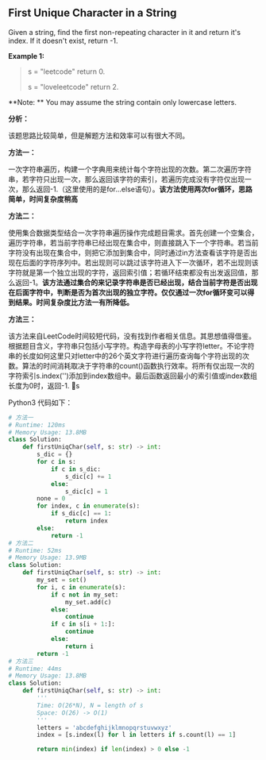 ## First Unique Character in a String

Given a string, find the first non-repeating character in it and return it's index. If it doesn't exist, return -1.

**Example 1:**

> s = "leetcode"
> return 0.
>
> s = "loveleetcode"
> return 2.

**Note: ** You may assume the string contain only lowercase letters.

**分析：**

该题思路比较简单，但是解题方法和效率可以有很大不同。

**方法一：**

一次字符串遍历，构建一个字典用来统计每个字符出现的次数。第二次遍历字符串，若字符只出现一次，那么返回该字符的索引，若遍历完成没有字符仅出现一次，那么返回-1.（这里使用的是for...else语句）。**该方法使用两次for循环，思路简单，时间复杂度稍高**

**方法二：**

使用集合数据类型结合一次字符串遍历操作完成题目需求。首先创建一个空集合，遍历字符串，若当前字符串已经出现在集合中，则直接跳入下一个字符串。若当前字符没有出现在集合中，则把它添加到集合中，同时通过in方法查看该字符是否出现在后面的字符序列中。若出现则可以跳过该字符进入下一次循环，若不出现则该字符就是第一个独立出现的字符，返回索引值；若循环结束都没有出发返回值，那么返回-1。**该方法通过集合的来记录字符串是否已经出现，结合当前字符是否出现在后面字符中，判断是否为首次出现的独立字符。仅仅通过一次for循环变可以得到结果。时间复杂度比方法一有所降低。**

**方法三：**

该方法来自LeetCode时间较短代码，没有找到作者相关信息。其思想值得借鉴。根据题目含义，字符串只包括小写字符。构造字母表的小写字符letter。不论字符串的长度如何这里只对letter中的26个英文字符进行遍历查询每个字符出现的次数。算法的时间消耗取决于字符串的count()函数执行效率。将所有仅出现一次的字符索引s.index('')添加到index数组中。最后函数返回最小的索引值或index数组长度为0时，返回-1. s


Python3 代码如下：

```python
# 方法一
# Runtime: 120ms
# Memory Usage: 13.8MB
class Solution:
    def firstUniqChar(self, s: str) -> int:
        s_dic = {}
        for c in s:
            if c in s_dic:
                s_dic[c] += 1
            else:
                s_dic[c] = 1
        none = 0
        for index, c in enumerate(s):
            if s_dic[c] == 1:
                return index
        else:
            return -1
# 方法二
# Runtime: 52ms
# Memory Usage: 13.9MB
class Solution:
    def firstUniqChar(self, s: str) -> int:
        my_set = set()
        for i, c in enumerate(s):
            if c not in my_set:
                my_set.add(c)
            else:
                continue
            if c in s[i + 1:]:
                continue
            else:
                return i
        return -1
# 方法三
# Runtime: 44ms
# Memory Usage: 13.8MB
class Solution:
    def firstUniqChar(self, s: str) -> int:
        '''
        Time: O(26*N), N = length of s
        Space: O(26) -> O(1)
        '''
        letters = 'abcdefghijklmnopqrstuvwxyz'
        index = [s.index(l) for l in letters if s.count(l) == 1]

        return min(index) if len(index) > 0 else -1
```

